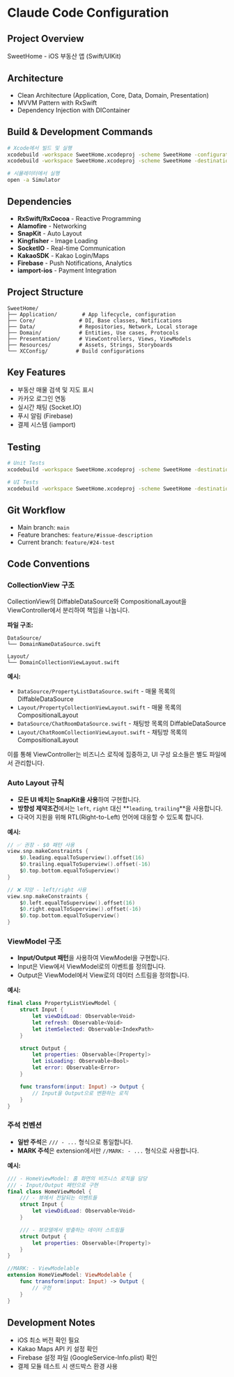 # Claude Code Configuration

## Project Overview
SweetHome - iOS 부동산 앱 (Swift/UIKit)

## Architecture
- Clean Architecture (Application, Core, Data, Domain, Presentation)
- MVVM Pattern with RxSwift
- Dependency Injection with DIContainer

## Build & Development Commands
```bash
# Xcode에서 빌드 및 실행
xcodebuild -workspace SweetHome.xcodeproj -scheme SweetHome -configuration Debug build
xcodebuild -workspace SweetHome.xcodeproj -scheme SweetHome -destination 'platform=iOS Simulator,name=iPhone 15' test

# 시뮬레이터에서 실행
open -a Simulator
```

## Dependencies
- **RxSwift/RxCocoa** - Reactive Programming
- **Alamofire** - Networking
- **SnapKit** - Auto Layout
- **Kingfisher** - Image Loading
- **SocketIO** - Real-time Communication
- **KakaoSDK** - Kakao Login/Maps
- **Firebase** - Push Notifications, Analytics
- **iamport-ios** - Payment Integration

## Project Structure
```
SweetHome/
├── Application/        # App lifecycle, configuration
├── Core/              # DI, Base classes, Notifications
├── Data/              # Repositories, Network, Local storage
├── Domain/            # Entities, Use cases, Protocols
├── Presentation/      # ViewControllers, Views, ViewModels
├── Resources/         # Assets, Strings, Storyboards
└── XCConfig/         # Build configurations
```

## Key Features
- 부동산 매물 검색 및 지도 표시
- 카카오 로그인 연동
- 실시간 채팅 (Socket.IO)
- 푸시 알림 (Firebase)
- 결제 시스템 (iamport)

## Testing
```bash
# Unit Tests
xcodebuild -workspace SweetHome.xcodeproj -scheme SweetHome -destination 'platform=iOS Simulator,name=iPhone 15' test

# UI Tests
xcodebuild -workspace SweetHome.xcodeproj -scheme SweetHome -destination 'platform=iOS Simulator,name=iPhone 15' test -only-testing:SweetHomeUITests
```

## Git Workflow
- Main branch: `main`
- Feature branches: `feature/#issue-description`
- Current branch: `feature/#24-test`

## Code Conventions

### CollectionView 구조
CollectionView의 DiffableDataSource와 CompositionalLayout을 ViewController에서 분리하여 책임을 나눕니다.

**파일 구조:**
```
DataSource/
└── DomainNameDataSource.swift

Layout/
└── DomainCollectionViewLayout.swift
```

**예시:**
- `DataSource/PropertyListDataSource.swift` - 매물 목록의 DiffableDataSource
- `Layout/PropertyCollectionViewLayout.swift` - 매물 목록의 CompositionalLayout
- `DataSource/ChatRoomDataSource.swift` - 채팅방 목록의 DiffableDataSource
- `Layout/ChatRoomCollectionViewLayout.swift` - 채팅방 목록의 CompositionalLayout

이를 통해 ViewController는 비즈니스 로직에 집중하고, UI 구성 요소들은 별도 파일에서 관리합니다.

### Auto Layout 규칙
- **모든 UI 배치는 SnapKit을 사용**하여 구현합니다.
- **방향성 제약조건**에서는 `left`, `right` 대신 **`leading`, `trailing`**을 사용합니다.
- 다국어 지원을 위해 RTL(Right-to-Left) 언어에 대응할 수 있도록 합니다.

**예시:**
```swift
// ✅ 권장 - $0 패턴 사용
view.snp.makeConstraints {
    $0.leading.equalToSuperview().offset(16)
    $0.trailing.equalToSuperview().offset(-16)
    $0.top.bottom.equalToSuperview()
}

// ❌ 지양 - left/right 사용
view.snp.makeConstraints {
    $0.left.equalToSuperview().offset(16)
    $0.right.equalToSuperview().offset(-16)
    $0.top.bottom.equalToSuperview()
}
```

### ViewModel 구조
- **Input/Output 패턴**을 사용하여 ViewModel을 구현합니다.
- Input은 View에서 ViewModel로의 이벤트를 정의합니다.
- Output은 ViewModel에서 View로의 데이터 스트림을 정의합니다.

**예시:**
```swift
final class PropertyListViewModel {
    struct Input {
        let viewDidLoad: Observable<Void>
        let refresh: Observable<Void>
        let itemSelected: Observable<IndexPath>
    }

    struct Output {
        let properties: Observable<[Property]>
        let isLoading: Observable<Bool>
        let error: Observable<Error>
    }

    func transform(input: Input) -> Output {
        // Input을 Output으로 변환하는 로직
    }
}
```

### 주석 컨벤션
- **일반 주석**은 `/// - ...` 형식으로 통일합니다.
- **MARK 주석**은 extension에서만 `//MARK: - ...` 형식으로 사용합니다.

**예시:**
```swift
/// - HomeViewModel: 홈 화면의 비즈니스 로직을 담당
/// - Input/Output 패턴으로 구현
final class HomeViewModel {
    /// - 뷰에서 전달되는 이벤트들
    struct Input {
        let viewDidLoad: Observable<Void>
    }

    /// - 뷰모델에서 방출하는 데이터 스트림들
    struct Output {
        let properties: Observable<[Property]>
    }
}

//MARK: - ViewModelable
extension HomeViewModel: ViewModelable {
    func transform(input: Input) -> Output {
        // 구현
    }
}
```

## Development Notes
- iOS 최소 버전 확인 필요
- Kakao Maps API 키 설정 확인
- Firebase 설정 파일 (GoogleService-Info.plist) 확인
- 결제 모듈 테스트 시 샌드박스 환경 사용
